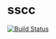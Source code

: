 sscc
====
[![Build Status](https://travis-ci.org/pblaszczyk/sscc.svg?branch=master)](https://travis-ci.org/pblaszczyk/sscc)
